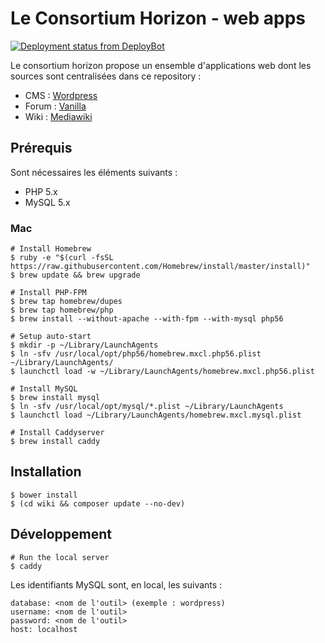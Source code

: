# Le Consortium Horizon - web apps

[![Deployment status from DeployBot](https://lch.deploybot.com/badge/77558059972600/38585.svg)](http://deploybot.com)

Le consortium horizon propose un ensemble d'applications web dont les sources sont centralisées dans ce repository :

- CMS : [Wordpress](https://github.com/WordPress/WordPress)
- Forum : [Vanilla](https://github.com/vanilla/vanilla)
- Wiki : [Mediawiki](https://github.com/wikimedia/mediawiki)


## Prérequis

Sont nécessaires les éléments suivants :

- PHP 5.x
- MySQL 5.x

### Mac

```
# Install Homebrew
$ ruby -e "$(curl -fsSL https://raw.githubusercontent.com/Homebrew/install/master/install)"
$ brew update && brew upgrade

# Install PHP-FPM
$ brew tap homebrew/dupes
$ brew tap homebrew/php
$ brew install --without-apache --with-fpm --with-mysql php56

# Setup auto-start
$ mkdir -p ~/Library/LaunchAgents
$ ln -sfv /usr/local/opt/php56/homebrew.mxcl.php56.plist ~/Library/LaunchAgents/
$ launchctl load -w ~/Library/LaunchAgents/homebrew.mxcl.php56.plist

# Install MySQL
$ brew install mysql
$ ln -sfv /usr/local/opt/mysql/*.plist ~/Library/LaunchAgents
$ launchctl load ~/Library/LaunchAgents/homebrew.mxcl.mysql.plist

# Install Caddyserver
$ brew install caddy
```

## Installation

```
$ bower install
$ (cd wiki && composer update --no-dev)
```

## Développement

```
# Run the local server
$ caddy
```

Les identifiants MySQL sont, en local, les suivants :

```
database: <nom de l'outil> (exemple : wordpress)
username: <nom de l'outil>
password: <nom de l'outil>
host: localhost
```
